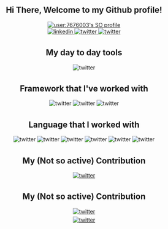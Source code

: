 <div align="center">
<h2> Hi There, Welcome to my Github profile! </h2>
<a href="https://stackoverflow.com/users/7676003/yuzuriha">
  <img src="https://stackoverflow-readme-profile.johannchopin.fr/profile/7676003?theme=dark&website=true&location=true" alt="user:7676003's SO profile">
</a>
</br>
<a href="https://www.linkedin.com/in/%F0%9F%90%A5-yusuf-rosman-9822aa12a/" target="_blank">
<img src=https://img.shields.io/badge/linkedin-%2300acee.svg?color=405DE6&style=for-the-badge&logo=linkedin&logoColor=white alt=linkedin style="margin-bottom: 5px;" />
</a>
<a href="https://twitter.com/yuzurihaa93" target="_blank">
<img src=https://img.shields.io/badge/twitter-%2300acee.svg?color=1DA1F2&style=for-the-badge&logo=twitter&logoColor=white alt=twitter style="margin-bottom: 5px;" />
</a>
<a href="https://steamcommunity.com/id/yuzurihaaa/" target="_blank">
<img src=https://img.shields.io/badge/Steam-000000?style=for-the-badge&logo=steam&logoColor=white alt=twitter style="margin-bottom: 5px;" />
</a>

<h2> My day to day tools </h2>
<img src=https://img.shields.io/badge/IntelliJ_IDEA-000000.svg?style=for-the-badge&logo=intellij-idea&logoColor=white alt=twitter style="margin-bottom: 5px;" />

<h2> Framework that I've worked with </h2>
<img src=https://img.shields.io/badge/React-20232A?style=for-the-badge&logo=react&logoColor=61DAFB alt=twitter style="margin-bottom: 5px;" />
<img src=https://img.shields.io/badge/Flutter-02569B?style=for-the-badge&logo=flutter&logoColor=white alt=twitter style="margin-bottom: 5px;" />
<img src=https://img.shields.io/badge/React_Native-20232A?style=for-the-badge&logo=react&logoColor=61DAFB alt=twitter style="margin-bottom: 5px;" />

<h2>Language that I worked with </h2>
<img src=https://img.shields.io/badge/Dart-0175C2?style=for-the-badge&logo=dart&logoColor=white alt=twitter style="margin-bottom: 5px;" />
<img src=https://img.shields.io/badge/Go-00ADD8?style=for-the-badge&logo=go&logoColor=white alt=twitter style="margin-bottom: 5px;" />
<img src=https://img.shields.io/badge/JavaScript-323330?style=for-the-badge&logo=javascript&logoColor=F7DF1E alt=twitter style="margin-bottom: 5px;" />
<img src=https://img.shields.io/badge/TypeScript-007ACC?style=for-the-badge&logo=typescript&logoColor=white alt=twitter style="margin-bottom: 5px;" />
<img src=https://img.shields.io/badge/Kotlin-0095D5?&style=for-the-badge&logo=kotlin&logoColor=white alt=twitter style="margin-bottom: 5px;" />
<img src=https://img.shields.io/badge/Kotlin-0095D5?&style=for-the-badge&logo=kotlin&logoColor=white alt=twitter style="margin-bottom: 5px;" />

<h2> My (Not so active) Contribution </h2>
<a href="https://github.com/zaralockheart/github-readme-stats" target="_blank">
<img src=https://github-readme-stats.vercel.app/api?username=zaralockheart alt=twitter style="margin-bottom: 5px;" />
</a>

<h2> My (Not so active) Contribution </h2>
<a href="https://github.com/zaralockheart/github-readme-stats" target="_blank">
<img src=https://github-readme-stats.vercel.app/api?username=zaralockheart alt=twitter style="margin-bottom: 5px;" />
</a>
<br/>
<a href="https://github.com/zaralockheart/zaralockheart" target="_blank">
<img src=https://github-readme-stats.vercel.app/api/top-langs/?username=zaralockheart&layout=compact alt=twitter style="margin-bottom: 5px;" />
</a>
</div>






<!--
**zaralockheart/zaralockheart** is a ✨ _special_ ✨ repository because its `README.md` (this file) appears on your GitHub profile.

Here are some ideas to get you started:

- 🔭 I’m currently working on ...
- 🌱 I’m currently learning ...
- 👯 I’m looking to collaborate on ...
- 🤔 I’m looking for help with ...
- 💬 Ask me about ...
- 📫 How to reach me: ...
- 😄 Pronouns: ...
- ⚡ Fun fact: ...
-->
